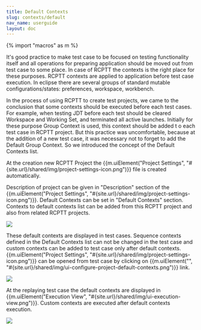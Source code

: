 ```yaml
---
title: Default Contexts
slug: contexts/default
nav_name: userguide
layout: doc
---
```

{% import "macros" as m %}

It's good practice to make test case to be focused on testing functionality itself and all operations for preparing 
application  should be moved out from test case to some place. In case of RCPTT the contexts is the right place for these 
purposes. RCPTT contexts are applied to application before test case execution. In eclipse there are several groups of 
standard mutable configurations/states: preferences, workspace, workbench.

In the process of using RCPTT to create test projects, we came to the conclusion that some contexts should be executed 
before each test cases. For example, when testing JDT before each test should be cleared Workspace and Working Set, 
and terminated all active launches. Initially for these purpose Group Context is used, this context should be added t
o each test case in RCPTT project. But this practice was uncomfortable, because at the addition of a new test case, it 
was necessary not to forget to add the Default Group Context. So we introduced the concept of the 
Default Contexts list.

At the creation new RCPTT Project the {{m.uiElement("Project Settings", "#{site.url}/shared/img/project-settings-icon.png")}} file is created automatically. 

Description of project can be given in "Description" section of the 
{{m.uiElement("Project Settings", "#{site.url}/shared/img/project-settings-icon.png")}}. 
Default Contexts can be set in "Default Contexts" section. Contexts to default contexts
 list can be added from this RCPTT project and also from related RCPTT projects.
 
 <div class="screenshot">
  <img src="{{site.url}}/shared/img/screenshot-default-context-editor.png"></img>
  </div>
  
  These default contexts are displayed in test cases. Sequence contexts defined in the Default Contexts 
   list can not be changed in the test case and custom contexts can be added to test case only after 
   default contexts. {{m.uiElement("Project Settings", "#{site.url}/shared/img/project-settings-icon.png")}} can be opened 
   from test case by clicking on {{m.uiElement("", "#{site.url}/shared/img/ui-configure-project-default-contexts.png")}}
   link.
  
  <div class="screenshot">
  <img src="{{site.url}}/shared/img/screenshot-default-context-editor-2.png"></img>
  </div> 
   
  At the replaying test case the default contexts are displayed in {{m.uiElement("Execution View", "#{site.url}/shared/img/ui-execution-view.png")}}. 
  Custom contexts are executed after default contexts execution.
  
  <div class="screenshot">
  <img src="{{site.url}}/shared/img/screenshot-default-context-editor-3.png"></img>
  </div> 
  
